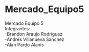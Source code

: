 # Mercado_Equipo5
Mercado Equipo 5
<br>
Integrantes: 
<br>
 -Brandon Araujo Rodríguez
 <br>
 -Andres Villanueva Sanchez
 <br>
 -Alan Pardo Alanis
